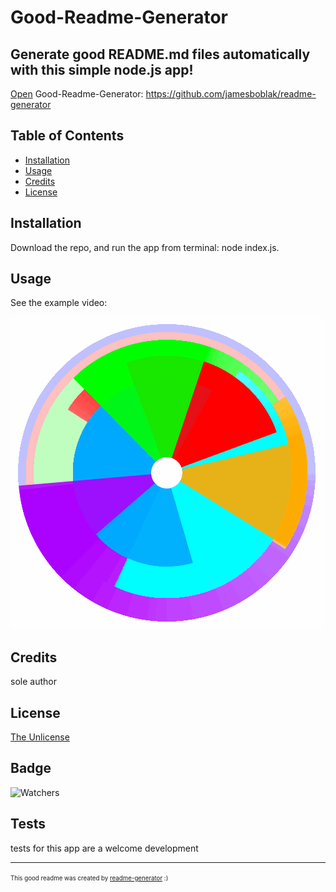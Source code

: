 
# Good-Readme-Generator

## Generate good README.md files automatically with this simple node.js app!

[Open](https://github.com/jamesboblak/readme-generator) Good-Readme-Generator:
https://github.com/jamesboblak/readme-generator

## Table of Contents

* [Installation](#installation)
* [Usage](#usage)
* [Credits](#credits)
* [License](#license)


## Installation

Download the repo, and run the app from terminal: node index.js.  


## Usage 

See the example video:  

![good-readme-generator demo gif](./assets/images/app-name_demo.gif)


## Credits

sole author  


## License

[The Unlicense](https://choosealicense.com/licenses/unlicense/)


## Badge

![Watchers](https://img.shields.io/github/watchers/jamesboblak/readme-generator?style=social)


## Tests

tests for this app are a welcome development

---

<sup><sub> This good readme was created by [readme-generator](https://github.com/jamesboblak/readme-generator) :)</sub></sup>